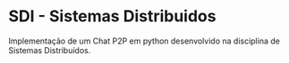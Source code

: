 # SDI - Sistemas Distribuidos

Implementação de um Chat P2P em python desenvolvido na disciplina de Sistemas Distribuídos.
